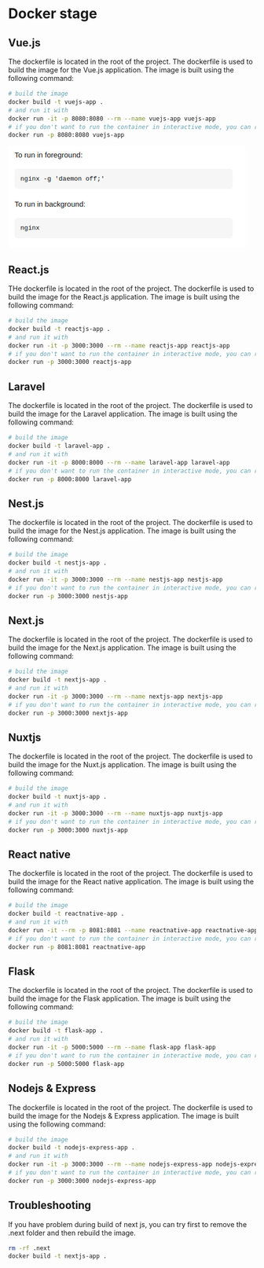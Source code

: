# Docker stage

## Vue.js

The dockerfile is located in the root of the project. The dockerfile is used to build the image for the Vue.js application. The image is built using the following command:

```bash
# build the image
docker build -t vuejs-app .
# and run it with
docker run -it -p 8080:8080 --rm --name vuejs-app vuejs-app
# if you don't want to run the container in interactive mode, you can run it in detached mode with
docker run -p 8080:8080 vuejs-app
```
![To run nginx in forground or background](images/image.png)

## React.js

THe dockerfile is located in the root of the project. The dockerfile is used to build the image for the React.js application. The image is built using the following command:

```bash
# build the image
docker build -t reactjs-app .
# and run it with
docker run -it -p 3000:3000 --rm --name reactjs-app reactjs-app
# if you don't want to run the container in interactive mode, you can run it in detached mode with
docker run -p 3000:3000 reactjs-app
```

## Laravel

The dockerfile is located in the root of the project. The dockerfile is used to build the image for the Laravel application. The image is built using the following command:

```bash
# build the image
docker build -t laravel-app .
# and run it with
docker run -it -p 8000:8000 --rm --name laravel-app laravel-app
# if you don't want to run the container in interactive mode, you can run it in detached mode with
docker run -p 8000:8000 laravel-app
```

## Nest.js

The dockerfile is located in the root of the project. The dockerfile is used to build the image for the Nest.js application. The image is built using the following command:

```bash
# build the image
docker build -t nestjs-app .
# and run it with
docker run -it -p 3000:3000 --rm --name nestjs-app nestjs-app
# if you don't want to run the container in interactive mode, you can run it in detached mode with
docker run -p 3000:3000 nestjs-app
```

## Next.js

The dockerfile is located in the root of the project. The dockerfile is used to build the image for the Next.js application. The image is built using the following command:

```bash
# build the image
docker build -t nextjs-app .
# and run it with
docker run -it -p 3000:3000 --rm --name nextjs-app nextjs-app
# if you don't want to run the container in interactive mode, you can run it in detached mode with
docker run -p 3000:3000 nextjs-app
```

## Nuxtjs

The dockerfile is located in the root of the project. The dockerfile is used to build the image for the Nuxt.js application. The image is built using the following command:

```bash
# build the image
docker build -t nuxtjs-app .
# and run it with
docker run -it -p 3000:3000 --rm --name nuxtjs-app nuxtjs-app
# if you don't want to run the container in interactive mode, you can run it in detached mode with
docker run -p 3000:3000 nuxtjs-app
```

## React native

The dockerfile is located in the root of the project. The dockerfile is used to build the image for the React native application. The image is built using the following command:

```bash
# build the image
docker build -t reactnative-app .
# and run it with
docker run -it --rm -p 8081:8081 --name reactnative-app reactnative-app
# if you don't want to run the container in interactive mode, you can run it in detached mode with
docker run -p 8081:8081 reactnative-app
```
## Flask

The dockerfile is located in the root of the project. The dockerfile is used to build the image for the Flask application. The image is built using the following command:

```bash
# build the image
docker build -t flask-app .
# and run it with
docker run -it -p 5000:5000 --rm --name flask-app flask-app
# if you don't want to run the container in interactive mode, you can run it in detached mode with
docker run -p 5000:5000 flask-app
```

## Nodejs & Express

The dockerfile is located in the root of the project. The dockerfile is used to build the image for the Nodejs & Express application. The image is built using the following command:

```bash
# build the image
docker build -t nodejs-express-app .
# and run it with
docker run -it -p 3000:3000 --rm --name nodejs-express-app nodejs-express-app
# if you don't want to run the container in interactive mode, you can run it in detached mode with
docker run -p 3000:3000 nodejs-express-app
```

## Troubleshooting

If you have problem during build of next js, you can try first to remove the .next folder and then rebuild the image.

```bash
rm -rf .next
docker build -t nextjs-app .
```